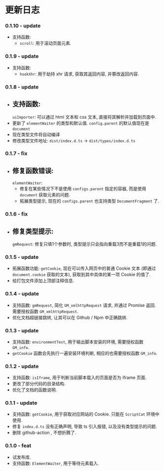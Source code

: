 # 更新日志

### 0.1.10 - update

- 支持函数:
  - `scroll`: 用于滚动页面元素. 

### 0.1.9 - update

- 支持函数: 
  - `hookXhr`: 用于劫持 xhr 请求, 获取其返回内容, 并篡改返回内容. 

### 0.1.8 - update

- 支持函数:
    -
    `uiImporter`: 可以通过 html 文本和 css 文本, 直接将其解析并加载到页面中.
- 更新了
  `elementWaiter` 的类型和默认值.
  `config.parent` 的默认值现在是
  `document`
- 现在类型文件将自动编译
- 修改类型文件地址:
  `dist/index.d.ts` ->
  `dist/types/index.d.ts`

### 0.1.7 - fix

- 修复函数错误:
  -
  `elementWaiter`:
    - 修复在某些情况下不是使用
      `configs.parent` 指定的容器, 而是使用
      `document` 获取元素的问题.
    - 拓展类型提示, 现在的
      `configs.parent` 也支持类型
      `DocumentFragment` 了.

### 0.1.6 - fix

- 修复类型提示:
  -
  `gmRequest`: 修复只填1个参数时, 类型提示只会指向重载3而不是重载1的问题.

### 0.1.5 - update

- 拓展函数功能:
  `getCookie`, 现在可以传入网页中的普通 Cookie 文本 (即通过
  `document.cookie` 获取的文本), 获取到其中具体的某一项 Cookie 的值了.
- 给打包文件添加上顶部注释信息.

### 0.1.4 - update

- 支持函数:
  `gmRequest`, 简化
  `GM_xmlhttpRequest` 请求, 并通过 Promise 返回. 需要授权函数
  `GM_xmlhttpRequest`.
- 优化文档超链接跳转, 让其可以在 Github / Npm 中正确跳转.

### 0.1.3 - update

- 支持函数: `environmentTest`, 用于输出脚本安装的环境, 需要授权函数 `GM_info`. 
- `getCookie` 函数会先执行一遍安装环境判断, 相应的也需要授权函数 `GM_info`. 

### 0.1.2 - update

- 支持函数: `isIframe`, 用于判断当前脚本载入的页面是否为 iframe 页面. 
- 更改了部分代码的目录结构. 
- 优化了文档的函数说明. 

### 0.1.1 - update

- 支持函数: `getCookie`, 用于获取对应网站的 Cookie. 只能在 `ScriptCat` 环境中使用. 
- 修复 `index.d.ts` 没有正确声明, 导致 ts 引入报错, 以及没有类型提示的问题.
- 删除 github-action , 不想折腾了. 

### 0.1.0 - feat

- 试发布库.
- 支持函数: `ElementWaiter`, 用于等待元素载入.  
